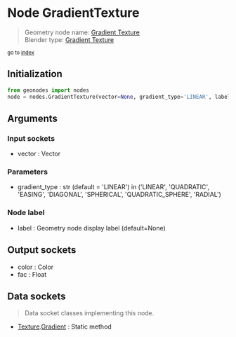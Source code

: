 
# Node GradientTexture

> Geometry node name: [Gradient Texture](https://docs.blender.org/manual/en/latest/modeling/geometry_nodes/texture/gradient.html)<br>
  Blender type: [Gradient Texture](https://docs.blender.org/api/current/bpy.types.ShaderNodeTexGradient.html)
  
<sub>go to [index](/docs/index.md)</sub>

Initialization
--------------

```python
from geonodes import nodes
node = nodes.GradientTexture(vector=None, gradient_type='LINEAR', label=None)
```



## Arguments


### Input sockets

- vector : Vector

### Parameters

- gradient_type : str (default = 'LINEAR') in ('LINEAR', 'QUADRATIC', 'EASING', 'DIAGONAL', 'SPHERICAL', 'QUADRATIC_SPHERE', 'RADIAL')

### Node label

- label : Geometry node display label (default=None)

## Output sockets

- color : Color
- fac : Float

## Data sockets

> Data socket classes implementing this node.
  
  
- [Texture](/docs/sockets/Texture.md).[Gradient](/docs/sockets/Texture.md#gradient) : Static method
  
